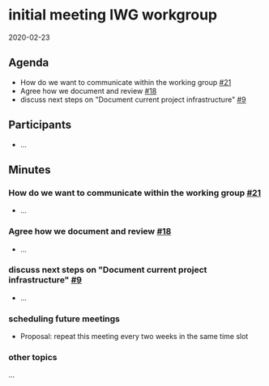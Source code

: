 # initial meeting IWG workgroup

2020-02-23

## Agenda

* How do we want to communicate within the working group
  [#21](https://github.com/ChristianKuehnel/iwg-workspace/issues/21)
* Agree how we document and review
  [#18](https://github.com/ChristianKuehnel/iwg-workspace/issues/18)
* discuss next steps on "Document current project infrastructure"
  [#9](https://github.com/ChristianKuehnel/iwg-workspace/issues/9)

## Participants

* ...

## Minutes

### How do we want to communicate within the working group [#21](https://github.com/ChristianKuehnel/iwg-workspace/issues/21)

* ...

### Agree how we document and review [#18](https://github.com/ChristianKuehnel/iwg-workspace/issues/18)

* ...

### discuss next steps on "Document current project infrastructure" [#9](https://github.com/ChristianKuehnel/iwg-workspace/issues/9)

* ...

### scheduling future meetings

* Proposal: repeat this meeting every two weeks in the same time slot


### other topics

...
